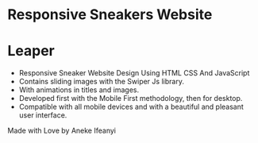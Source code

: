 # Responsive Sneakers Website
# Leaper

- Responsive Sneaker Website Design Using HTML CSS And JavaScript
- Contains sliding images with the Swiper Js library.
- With animations in titles and images.
- Developed first with the Mobile First methodology, then for desktop.
- Compatible with all mobile devices and with a beautiful and pleasant user interface.

Made with Love by Aneke Ifeanyi

